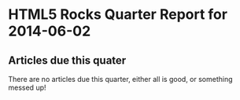 HTML5 Rocks Quarter Report for 2014-06-02
=========================================

Articles due this quater
------------------------

There are no articles due this quarter, either all is good, or something messed up!


